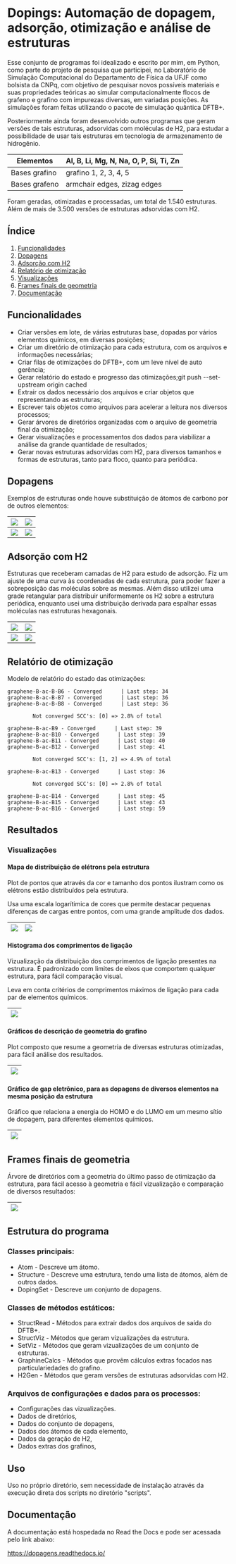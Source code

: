 # Dopings: Automação de dopagem, adsorção, otimização e análise de estruturas

Esse conjunto de programas foi idealizado e escrito por mim, em Python, como parte do projeto de pesquisa que participei, no Laboratório de Simulação Computacional do Departamento de Física da UFJF como bolsista da CNPq, com objetivo de pesquisar novos possíveis materiais e suas propriedades teóricas ao simular computacionalmente flocos de grafeno e grafino com impurezas diversas, em variadas posições. As simulações foram feitas utilizando o pacote de simulação quântica DFTB+.

Posteriormente ainda foram desenvolvido outros programas que geram versões de tais estruturas, adsorvidas com moléculas de H2, para estudar a possibilidade de usar tais estruturas em tecnologia de armazenamento de hidrogênio.

| Elementos | Al,  B, Li, Mg,  N,  Na,  O,  P, Si,  Ti,  Zn |
|-|-|
| Bases grafino | grafino 1, 2, 3, 4, 5 |
|Bases grafeno  | armchair edges, zizag edges |

Foram geradas, otimizadas e processadas, um total de 1.540 estruturas. Além de mais de 3.500 versões de estruturas adsorvidas com H2.

## Índice

1. [Funcionalidades](#funcionalidades)
2. [Dopagens](#dopagens)
3. [Adsorção com H2](#adsorcao)
4. [Relatório de otimização](#relatorio)
5. [Visualizações](#viz)
6. [Frames finais de geometria](#frametree)
7. [Documentação](#docs)

## Funcionalidades <a name="funcionalidades"></a>

* Criar versões em lote, de várias estruturas base, dopadas por vários elementos químicos, em diversas posições;
* Criar um diretório de otimização para cada estrutura, com os arquivos e informações necessárias;
* Criar filas de otimizações do DFTB+, com um leve nível de auto gerência;
* Gerar relatório do estado e progresso das otimizações;git push --set-upstream origin cached
* Extrair os dados necessário dos arquivos e criar objetos que representando as estruturas;
* Escrever tais objetos como arquivos para acelerar a leitura nos diversos processos;
* Gerar árvores de diretórios organizadas com o arquivo de geometria final da otimização;
* Gerar visualizações e processamentos dos dados para viabilizar a análise da grande quantidade de resultados;
* Gerar novas estruturas adsorvidas com H2, para diversos tamanhos e formas de estruturas, tanto para floco, quanto para periódica.

## Dopagens <a name="dopagens"></a>

Exemplos de estruturas onde houve substituição de átomos de carbono por de outros elementos:

| ![](assets/B-g1-D1.png) | ![](assets/N-g1-B2.png) | 
| - | - |
| ![](assets/N-ac-C11.png) | ![](assets/P-ac-A1.png) |

## Adsorção com H2 <a name="adsorcao"></a>

Estruturas que receberam camadas de H2 para estudo de adsorção. Fiz um ajuste de uma curva às coordenadas de cada estrutura, para poder fazer a sobreposição das moléculas sobre as mesmas. Além disso utilizei uma grade retangular para distribuir uniformemente os H2 sobre a estrutura periódica, enquanto usei uma distribuição derivada para espalhar essas moléculas nas estruturas hexagonais.

| ![](assets/g5-150.png) | ![](assets/g1_s4-100.png) | 
| - | - |
| ![](assets/g1_s1-005.png) | ![](assets/lin_reg.png) |

## Relatório de otimização <a name="relatorio"></a>

Modelo de relatório do estado das otimizações:

```
graphene-B-ac-B-B6 - Converged      | Last step: 34
graphene-B-ac-B-B7 - Converged      | Last step: 36
graphene-B-ac-B-B8 - Converged      | Last step: 36

        Not converged SCC's: [0] => 2.8% of total

graphene-B-ac-B9 - Converged      | Last step: 39
graphene-B-ac-B10 - Converged      | Last step: 39
graphene-B-ac-B11 - Converged      | Last step: 40
graphene-B-ac-B12 - Converged      | Last step: 41

        Not converged SCC's: [1, 2] => 4.9% of total

graphene-B-ac-B13 - Converged      | Last step: 36

        Not converged SCC's: [0] => 2.8% of total

graphene-B-ac-B14 - Converged      | Last step: 45
graphene-B-ac-B15 - Converged      | Last step: 43
graphene-B-ac-B16 - Converged      | Last step: 59
```

## Resultados <a name="resultados"></a>


### Visualizações <a name="viz"></a>

#### Mapa de distribuição de elétrons pela estrutura

Plot de pontos que através da cor e tamanho dos pontos ilustram como os elétrons estão distribuídos pela estrutura.

Usa uma escala logarítimica de cores que permite destacar pequenas diferenças de cargas entre pontos, com uma grande amplitude dos dados.

| ![](assets/charges_map.png) | ![](assets/escala.jpg) |
| - | - |


#### Histograma dos comprimentos de ligação

Vizualização da distribuição dos comprimentos de ligação presentes na estrutura. É padronizado com limites de eixos que comportem qualquer estrutura, para fácil comparação visual.

Leva em conta critérios de comprimentos máximos de ligação para cada par de elementos químicos.

| ![](assets/histogram.png) |
|-|


#### Gráficos de descrição de geometria do grafino

Plot composto que resume a geometria de diversas estruturas otimizadas, para fácil análise dos resultados.

| ![](assets/geometry_graph.png) | 
| - | 

#### Gráfico de gap eletrônico, para as dopagens de diversos elementos na mesma posição da estrutura

Gráfico que relaciona a energia do HOMO e do LUMO em um mesmo sítio de dopagem, para diferentes elementos químicos.

| ![](assets/gap_graph.png) | 
|-|

## Frames finais de geometria <a name="frametree"></a>

Árvore de diretórios com a geometria do último passo de otimização da estrutura, para fácil acesso à geometria e fácil vizualização e comparação de diversos resultados:

| ![](assets/frame-tree.png) |
|-| 

## Estrutura do programa

### Classes principais:

* Atom - Descreve um átomo.
* Structure - Descreve uma estrutura, tendo uma lista de átomos, além de outros dados.
* DopingSet - Descreve um conjunto de dopagens.

### Classes de métodos estáticos:

* StructRead - Métodos para extrair dados dos arquivos de saída do DFTB+.
* StructViz - Métodos que geram vizualizações da estrutura.
* SetViz - Métodos que geram vizualizações de um conjunto de estruturas.
* GraphineCalcs - Métodos que provêm cálculos extras focados nas particulariedades do grafino.
* H2Gen - Métodos que geram versões de estruturas adsorvidas com H2.

### Arquivos de configurações e dados para os processos:

* Configurações das vizualizações.
* Dados de diretórios,
* Dados do conjunto de dopagens,
* Dados dos átomos de cada elemento,
* Dados da geração de H2,
* Dados extras dos grafinos,

## Uso

Uso no próprio diretório, sem necessidade de instalação através da execução direta dos scripts no diretório "scripts".

## Documentação <a name="docs"></a>

A documentação está hospedada no Read the Docs e pode ser acessada pelo link abaixo:

https://dopagens.readthedocs.io/
